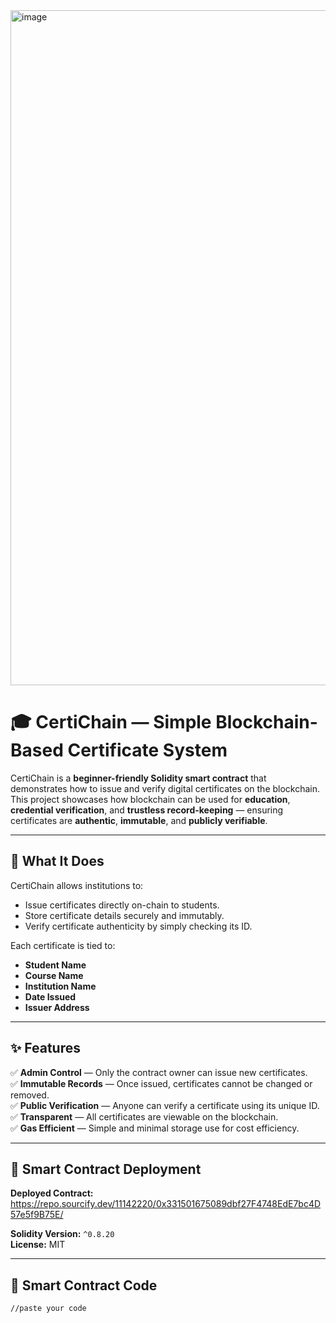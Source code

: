<img width="1920" height="1080" alt="image" src="https://github.com/user-attachments/assets/d90fe3eb-1359-41e1-b6ac-6e1fffcefc70" />



# 🎓 CertiChain — Simple Blockchain-Based Certificate System

CertiChain is a **beginner-friendly Solidity smart contract** that demonstrates how to issue and verify digital certificates on the blockchain.  
This project showcases how blockchain can be used for **education**, **credential verification**, and **trustless record-keeping** — ensuring certificates are **authentic**, **immutable**, and **publicly verifiable**.

---

## 🧠 What It Does

CertiChain allows institutions to:
- Issue certificates directly on-chain to students.
- Store certificate details securely and immutably.
- Verify certificate authenticity by simply checking its ID.

Each certificate is tied to:
- **Student Name**
- **Course Name**
- **Institution Name**
- **Date Issued**
- **Issuer Address**

---

## ✨ Features

✅ **Admin Control** — Only the contract owner can issue new certificates.  
✅ **Immutable Records** — Once issued, certificates cannot be changed or removed.  
✅ **Public Verification** — Anyone can verify a certificate using its unique ID.  
✅ **Transparent** — All certificates are viewable on the blockchain.  
✅ **Gas Efficient** — Simple and minimal storage use for cost efficiency.

---

## 🚀 Smart Contract Deployment

**Deployed Contract:** [https://repo.sourcify.dev/11142220/0x331501675089dbf27F4748EdE7bc4D57e5f9B75E/
](#)

**Solidity Version:** `^0.8.20`  
**License:** MIT

---

## 🧩 Smart Contract Code

```solidity
//paste your code
